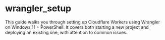 # wrangler_setup
This guide walks you through setting up Cloudflare Workers using Wrangler on Windows 11 + PowerShell. It covers both starting a new project and deploying an existing one, with attention to common issues.
